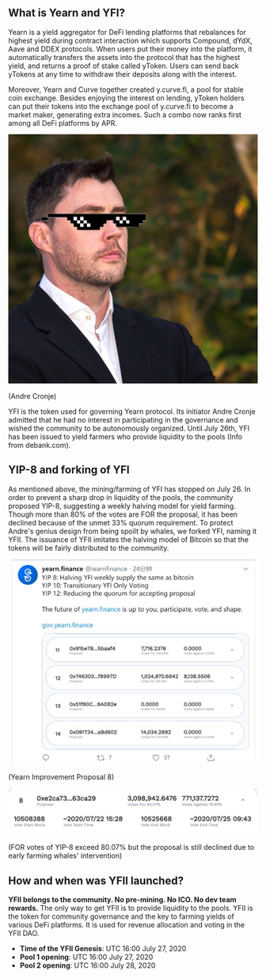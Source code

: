 ## What is Yearn and YFI?

Yearn is a yield aggregator for DeFi lending platforms that rebalances for highest yield during contract interaction which supports Compound, dYdX, Aave and DDEX protocols. When users put their money into the platform, it automatically transfers the assets into the protocol that has the highest yield, and returns a proof of stake called yToken. Users can send back yTokens at any time to withdraw their deposits along with the interest.

Moreover, Yearn and Curve together created y.curve.fi, a pool for stable coin exchange. Besides enjoying the interest on lending, yToken holders can put their tokens into the exchange pool of y.curve.fi to become a market maker, generating extra incomes. Such a combo now ranks first among all DeFi platforms by APR.

![](./img/andre.jpeg ':size=25%')

(Andre Cronje)

YFI is the token used for governing Yearn protocol. Its initiator Andre Cronje admitted that he had no interest in participating in the governance and wished the community to be autonomously organized. Until July 26th, YFI has been issued to yield farmers who provide liquidity to the pools (Info from debank.com).


## YIP-8 and forking of YFI

As mentioned above, the mining/farming of YFI has stopped on July 26. In order to prevent a sharp drop in liquidity of the pools, the community proposed YIP-8, suggesting a weekly halving model for yield farming. Though more than 80% of the votes are FOR the proposal, it has been declined because of the unmet 33% quorum requirement. To protect Andre's genius design from being spoilt by whales, we forked YFI, naming it YFII. The issuance of YFII imitates the halving model of Bitcoin so that the tokens will be fairly distributed to the community.

![](./img/proposal8.jpeg ':size=70%')

(Yearn Improvement Proposal 8)

![](./img/votes.png ':size=70%')

(FOR votes of YIP-8 exceed 80.07% but the proposal is still declined due to early farming whales' intervention)


## How and when was YFII launched?

**YFII belongs to the community. No pre-mining. No ICO. No dev team rewards.** The only way to get YFII is to provide liquidity to the pools. YFII is the token for community governance and the key to farming yields of various DeFi platforms. It is used for revenue allocation and voting in the YFII DAO.

- **Time of the YFII Genesis**: UTC 16:00 July 27, 2020
- **Pool 1 opening**: UTC 16:00 July 27, 2020
- **Pool 2 opening**: UTC 16:00 July 28, 2020